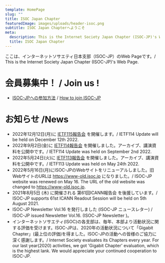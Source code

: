 ```yaml
---
template: HomePage
slug: ""
title: ISOC Japan Chapter
featuredImage: images/uploads/header-isoc.png
subtitle: ISOC Japan Chapterへようこそ
meta:
  description: This is the Internet Society Japan Chapter (ISOC-JP)'s Web Page.
  title: ISOC Japan Chapter
---
```

ここは、インターネットソサエティ日本支部（ISOC-JP）のWeb Pageです。/ This is the Internet Society Japan Chapter (ISOC-JP)'s Web Page.

# 会員募集中！ / Join us !

* [ISOC-JPへの参加方法](https://isoc.jp/joinus/) / [How to join ISOC-JP](https://isoc.jp/joinus/)

# お知らせ /News

* 2022年12月12日(月)に [IETF115報告会](https://www.isoc.jp/activities/ietf_updates/115/ "IETF115update") を開催します。/ IETF114 Update will be held on December 12th 2022.
* 2022年9月2日(金)に [IETF114報告会](https://www.isoc.jp/activities/ietf_updates/114/ "IETF114update") を開催しました。アーカイブ、講演資料を公開中です。/ IETF114 Update was held on September 2nd 2022.
* 2022年5月24日(火)に [IETF113報告会](https://www.isoc.jp/activities/ietf_updates/113/ "IETF113update") を開催しました。アーカイブ、講演資料を公開中です。/ IETF113 Update was held on May 24th 2022.
* 2022年5月16日(月)にISOC-JPのWebサイトをリニューアルしました。旧WebサイトのURLは https://www-old.isoc.jp になりました。/ ISOC-JP website was renewed on May 16. The URL of the old website was changed to https://www-old.isoc.jp.
* 2021年8月5日 (木) に開催される 第61回ICANN報告会 を後援しています。/ ISOC-JP supports 61st ICANN Readout Session will be held on 5th August 2021.
* ISOC-JP Newsletter Vol.16 を発行しました (ISOC-JP ニュースレター) / ISOC-JP issued Newsletter Vol.16. (ISOC-JP Newsletter )。
* インターネットソサエティ(ISOC)の各支部は、毎年、本部より活動状況に関する評価を受けます。ISOC-JPは、2020年の活動状況について「Gigabit Chapter」(最上位の評価)を得ました。ISOC-JPの活動への皆様のご協力に深く感謝します。/ Internet Society evaluates its Chapters every year. For our last year(2020) activities, we got 'Gigabit Chapter' evaluation, which is the highest lank. We would appreciate your continued cooperation to ISOC-JP.

